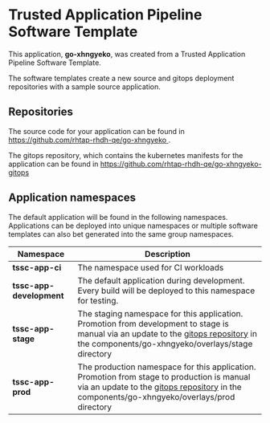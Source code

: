 # Trusted Application Pipeline Software Template

This application, **go-xhngyeko**, was created from a Trusted Application Pipeline Software Template.

The software templates create a new source and gitops deployment repositories with a sample source application. 

## Repositories

The source code for your application can be found in [https://github.com/rhtap-rhdh-qe/go-xhngyeko ](https://github.com/rhtap-rhdh-qe/go-xhngyeko ).
 
The gitops repository, which contains the kubernetes manifests for the application can be found in 
[https://github.com/rhtap-rhdh-qe/go-xhngyeko-gitops ](https://github.com/rhtap-rhdh-qe/go-xhngyeko-gitops ) 

## Application namespaces 

The default application will be found in the following namespaces. Applications can be deployed into unique namespaces or multiple software templates can also bet generated into the same group namespaces.  

|  Namespace   |  Description   |  
| -------- | -------- |
| **tssc-app-ci** | The namespace used for CI workloads |
| **tssc-app-development** | The default application during development. Every build will be deployed to this namespace for testing. |
| **tssc-app-stage** | The staging namespace for this application. Promotion from development to stage is manual via an update to the [gitops repository](https://github.com/rhtap-rhdh-qe/go-xhngyeko-gitops ) in the components/go-xhngyeko/overlays/stage directory |
| **tssc-app-prod** | The production namespace for this application. Promotion from stage to production is manual via an update to the [gitops repository](https://github.com/rhtap-rhdh-qe/go-xhngyeko-gitops ) in the components/go-xhngyeko/overlays/prod directory |